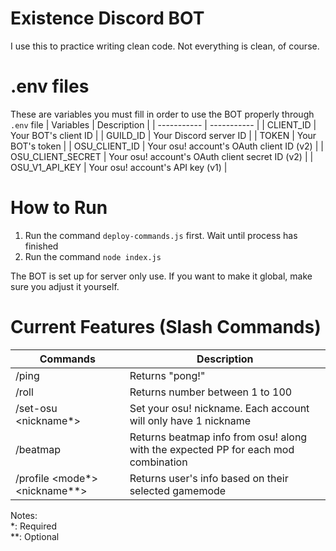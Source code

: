 # Existence Discord BOT
I use this to practice writing clean code.  Not everything is clean, of course.

# .env files
These are variables you must fill in order to use the BOT properly through `.env` file
| Variables | Description |
| ----------- | ----------- |
| CLIENT_ID | Your BOT's client ID |
| GUILD_ID | Your Discord server ID |
| TOKEN | Your BOT's token |
| OSU_CLIENT_ID | Your osu! account's OAuth client ID (v2) |
| OSU_CLIENT_SECRET | Your osu! account's OAuth client secret ID (v2) |
| OSU_V1_API_KEY | Your osu! account's API key (v1) |

# How to Run
1. Run the command `deploy-commands.js` first. Wait until process has finished
2. Run the command `node index.js`

The BOT is set up for server only use. If you want to make it global, make sure you adjust it yourself.

# Current Features (Slash Commands)
| Commands | Description |
| ----------- | ----------- |
| /ping | Returns "pong!" |
| /roll | Returns number between 1 to 100 |
| /set-osu \<nickname*> | Set your osu! nickname. Each account will only have 1 nickname |
| /beatmap | Returns beatmap info from osu! along with the expected PP for each mod combination |
| /profile \<mode*> \<nickname**> | Returns user's info based on their selected gamemode |

Notes: <br>
*: Required <br>
**: Optional
